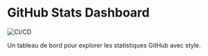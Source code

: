 # GitHub Stats Dashboard

![CI/CD](https://github.com/jeromealbrecht/ci-cd/actions/workflows/ci-cd.yml/badge.svg)

Un tableau de bord pour explorer les statistiques GitHub avec style.
